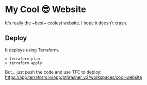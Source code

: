 # My Cool 😎 Website

It's really the ~best~ coolest website. I hope it doesn't crash.

## Deploy

It deploys using Terraform.

    > terraform plan
    > terraform apply

But... just push the code and use TFC to deploy:
https://app.terraform.io/app/pthrasher_v2/workspaces/cool-website
